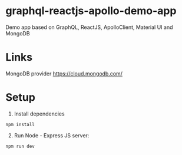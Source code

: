 # graphql-reactjs-apollo-demo-app

Demo app based on GraphQL, ReactJS, ApolloClient, Material UI and MongoDB

# Links

MongoDB provider https://cloud.mongodb.com/

# Setup

1) Install dependencies

```shell
npm install
```

2) Run Node - Express JS server:

```shell
npm run dev
```
